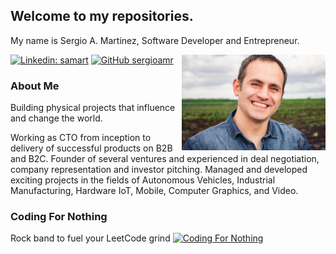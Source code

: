 <h2> Welcome to my repositories.</h2>

My name is Sergio A. Martinez, Software Developer and Entrepreneur.

<img align='right' src="./assets/sergio_martinez.jpg" width="230">

[![Linkedin: samart](https://img.shields.io/badge/-sergio%20a%20martinez-blue?style=flat-square&logo=Linkedin&logoColor=white&link=https://www.linkedin.com/in/samart)](https://www.linkedin.com/in/samart)
[![GitHub sergioamr](https://img.shields.io/github/followers/sergioamr?label=follow&style=social)](https://github.com/sergioamr)

### About Me

Building physical projects that influence and change the world. 

Working as CTO from inception to delivery of successful products on B2B and B2C. Founder of several ventures and experienced in deal negotiation, company representation and investor pitching. Managed and developed exciting projects in the fields of Autonomous Vehicles, Industrial Manufacturing, Hardware IoT, Mobile, Computer Graphics, and Video.

### Coding For Nothing

Rock band to fuel your LeetCode grind
[![Coding For Nothing](https://codingfornothing.com/merch/CfN_logo_1_green_text.png)](https://codingfornothing.com)

